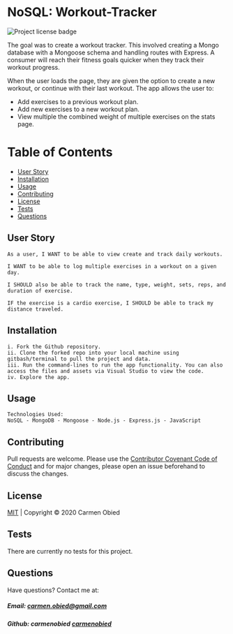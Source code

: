 # NoSQL: Workout-Tracker
![Project license badge](https://img.shields.io/badge/license-MIT-brightgreen)

The goal was to create a workout tracker. This involved creating a Mongo database with a Mongoose schema and handling routes with Express. A consumer will reach their fitness goals quicker when they track their workout progress.

When the user loads the page, they are given the option to create a new workout, or continue with their last workout. The app allows the user to:
* Add exercises to a previous workout plan.
* Add new exercises to a new workout plan.
* View multiple the combined weight of multiple exercises on the stats page.

# Table of Contents
  * [User Story](#User-Story)
  * [Installation](#Installation)
  * [Usage](#Usage)
  * [Contributing](#Contributing)
  * [License](#License)
  * [Tests](#License)
  * [Questions](#Questions)

## User Story
```
As a user, I WANT to be able to view create and track daily workouts. 

I WANT to be able to log multiple exercises in a workout on a given day. 

I SHOULD also be able to track the name, type, weight, sets, reps, and duration of exercise. 

IF the exercise is a cardio exercise, I SHOULD be able to track my distance traveled.
```

## Installation
```
i. Fork the Github repository.
ii. Clone the forked repo into your local machine using gitbash/terminal to pull the project and data.
iii. Run the command-lines to run the app functionality. You can also access the files and assets via Visual Studio to view the code. 
iv. Explore the app.

```

## Usage
```
Technologies Used:
NoSQL - MongoDB - Mongoose - Node.js - Express.js - JavaScript 
```

## Contributing
Pull requests are welcome. Please use the [Contributor Covenant Code of Conduct](https://www.contributor-covenant.org/version/2/0/code_of_conduct/code_of_conduct.md) and for major changes, please open an issue beforehand to discuss the changes.

## License 
[MIT](https://github.com/carmenobied/Workout-Tracker/blob/master/LICENSE) | Copyright © 2020 Carmen Obied

## Tests 
There are currently no tests for this project.

## Questions  
Have questions? Contact me at:
##### Email: carmen.obied@gmail.com
##### Github:  **carmenobied** [carmenobied](https://github.com/carmenobied)
